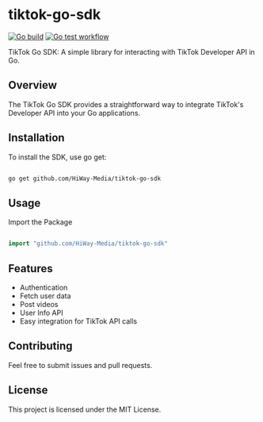 # tiktok-go-sdk
[![Go build](https://github.com/HiWay-Media/tiktok-go-sdk/actions/workflows/go-build.yml/badge.svg)](https://github.com/HiWay-Media/tiktok-go-sdk/actions/workflows/go-build.yml)
[![Go test workflow](https://github.com/HiWay-Media/tiktok-go-sdk/actions/workflows/go-test.yml/badge.svg)](https://github.com/HiWay-Media/tiktok-go-sdk/actions/workflows/go-test.yml)

TikTok Go SDK: A simple library for interacting with TikTok Developer API in Go. 


## Overview
The TikTok Go SDK provides a straightforward way to integrate TikTok's Developer API into your Go applications.

## Installation
To install the SDK, use go get:

```sh

go get github.com/HiWay-Media/tiktok-go-sdk
```

## Usage
Import the Package
```go

import "github.com/HiWay-Media/tiktok-go-sdk"
```

## Features
- Authentication
- Fetch user data
- Post videos
- User Info API
- Easy integration for TikTok API calls


## Contributing
Feel free to submit issues and pull requests.

## License
This project is licensed under the MIT License.
